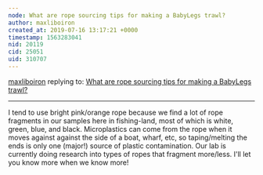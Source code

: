 ```yaml
---
node: What are rope sourcing tips for making a BabyLegs trawl?
author: maxliboiron
created_at: 2019-07-16 13:17:21 +0000
timestamp: 1563283041
nid: 20119
cid: 25051
uid: 310707
---
```




[maxliboiron](../profile/maxliboiron) replying to: [What are rope sourcing tips for making a BabyLegs trawl?](../notes/warren/07-15-2019/what-are-rope-sourcing-tips-for-making-a-babylegs-trawl)

----
I tend to use bright pink/orange rope because we find a lot of rope fragments in our samples here in fishing-land, most of which is white, green, blue, and black. Microplastics can come from the rope when it moves against against the side of a boat, wharf, etc, so taping/melting the ends is only one (major!) source of plastic contamination. 
Our lab is currently doing research into types of ropes that fragment more/less. I'll let you know more when we know more!